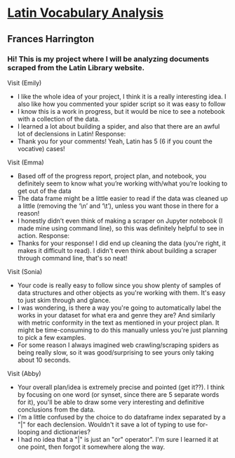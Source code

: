 # [Latin Vocabulary Analysis](https://github.com/Data-Science-for-Linguists-2021/Latin-Vocabulary-Analysis)
## Frances Harrington
### Hi! This is my project where I will be analyzing documents scraped from the Latin Library website.

Visit (Emily)
- I like the whole idea of your project, I think it is a really interesting idea. I also like how you commented your spider script so it was easy to follow
- I know this is a work in progress, but it would be nice to see a notebook with a collection of the data.
- I learned a lot about building a spider, and also that there are an awful lot of declensions in Latin!
Response:
- Thank you for your comments! Yeah, Latin has 5 (6 if you count the vocative) cases!

Visit (Emma)
- Based off of the progress report, project plan, and notebook, you definitely seem to know what you’re working with/what you’re looking to get out of the data
- The data frame might be a little easier to read if the data was cleaned up a little (removing the ‘\n’ and ‘\t’), unless you want those in there for a reason!
- I honestly didn’t even think of making a scraper on Jupyter notebook (I made mine using command line), so this was definitely helpful to see in action.
Response:
- Thanks for your response! I did end up cleaning the data (you're right, it makes it difficult to read). I didn't even think about building a scraper through command line, that's so neat!

Visit (Sonia)
- Your code is really easy to follow since you show plenty of samples of data structures and other objects as you're working with them. It's easy to just skim through and glance.
- I was wondering, is there a way you're going to automatically label the works in your dataset for what era and genre they are? And similarly with metric conformity in the text as mentioned in your project plan. It might be time-consuming to do this manually unless you're just planning to pick a few examples.
- For some reason I always imagined web crawling/scraping spiders as being really slow, so it was good/surprising to see yours only taking about 10 seconds.

Visit (Abby)
- Your overall plan/idea is extremely precise and pointed (get it??).  I think by focusing on one word (or synset, since there are 5 separate words for it), you'll be able to draw some very interesting and definitive conclusions from the data.
- I'm a little confused by the choice to do dataframe index separated by a "|" for each declension.  Wouldn't it save a lot of typing to use for-looping and dictionaries? 
- I had no idea that a "|" is just an "or" operator".  I'm sure I learned it at one point, then forgot it somewhere along the way. 